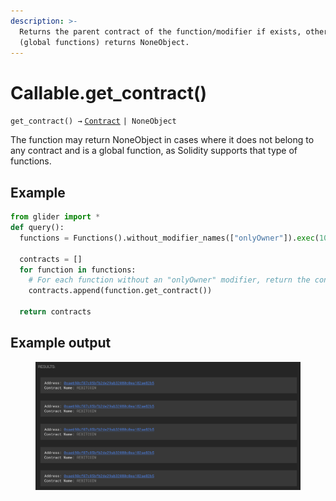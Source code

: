 ```yaml
---
description: >-
  Returns the parent contract of the function/modifier if exists, otherwise
  (global functions) returns NoneObject.
---
```


# Callable.get\_contract()

`get_contract() →` [`Contract`](../contract/) `| NoneObject`

The function may return NoneObject in cases where it does not belong to any contract and is a global function, as Solidity supports that type of functions.

## Example

```python
from glider import *
def query():
  functions = Functions().without_modifier_names(["onlyOwner"]).exec(100)

  contracts = []
  for function in functions:
    # For each function without an "onlyOwner" modifier, return the contract
    contracts.append(function.get_contract())

  return contracts
```

## Example output

<figure><img src="../../.gitbook/assets/image (5) (1) (1) (1) (1) (1) (1) (1) (1).png" alt=""><figcaption></figcaption></figure>
